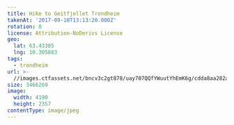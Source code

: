 ```yaml
---
title: Hike to Geitfjellet Trondheim
takenAt: '2017-09-10T13:13:20.000Z'
rotation: 0
license: Attribution-NoDerivs License
geo:
  lat: 63.43385
  lng: 10.305883
tags:
  - trondheim
url: >-
  //images.ctfassets.net/bncv3c2gt878/uay707QQfYWuutYhEmK6g/cdda8aa282aa6ca9393affe6d72530c9/hike-to-geitfjellet-trondheim_36331556173_o
size: 3466269
image:
  width: 4190
  height: 2357
contentType: image/jpeg
---
```


